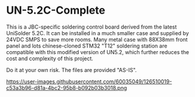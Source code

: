 # UN-5.2C-Complete
This is a JBC-specific soldering control board derived from the latest UniSolder 5.2C. 
It can be installed in a much smaller case and supplied by 24VDC SMPS to save more rooms. 
Many metal case with 88X38mm front panel and lots chinese-cloned STM32 "T12" soldering station are
compatible with this modified version of UN5.2, which further reduces the cost and complexity of this project. 

Do it at your own risk. The files are provided "AS-IS".

https://user-images.githubusercontent.com/60035049/126510019-c53a3b96-d81a-4bc2-95b8-b092b03b3018.png
